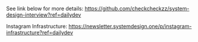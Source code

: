 See link below for more details:
https://github.com/checkcheckzz/system-design-interview?ref=dailydev

Instagram Infrastructure:
https://newsletter.systemdesign.one/p/instagram-infrastructure?ref=dailydev